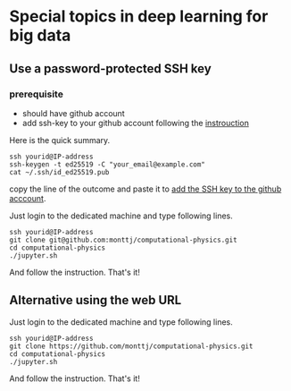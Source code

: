 # Special topics in deep learning for big data

## Use a password-protected SSH key
### prerequisite
* should have github account 
* add ssh-key to your github account following the [instrouction](https://docs.github.com/en/github/authenticating-to-github/generating-a-new-ssh-key-and-adding-it-to-the-ssh-agent)

Here is the quick summary.

```
ssh yourid@IP-address
ssh-keygen -t ed25519 -C "your_email@example.com"
cat ~/.ssh/id_ed25519.pub
```
copy the line of the outcome and paste it to [add the SSH key to the github acccount](https://docs.github.com/en/github/authenticating-to-github/adding-a-new-ssh-key-to-your-github-account).

Just login to the dedicated machine and type following lines. 

```
ssh yourid@IP-address
git clone git@github.com:monttj/computational-physics.git
cd computational-physics
./jupyter.sh 
```

And follow the instruction. That's it! 


## Alternative using the web URL

Just login to the dedicated machine and type following lines.

```
ssh yourid@IP-address
git clone https://github.com/monttj/computational-physics.git
cd computational-physics
./jupyter.sh 
```

And follow the instruction. That's it! 
